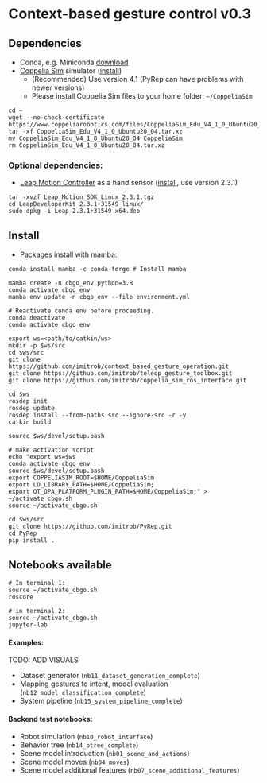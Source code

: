 # Context-based gesture control v0.3

## Dependencies

- Conda, e.g. Miniconda [download](https://docs.conda.io/en/latest/miniconda.html)
- [Coppelia Sim](https://www.coppeliarobotics.com/) simulator ([install](include/scripts/coppelia_sim_install.sh))
  - (Recommended) Use version 4.1 (PyRep can have problems with newer versions)
  - Please install Coppelia Sim files to your home folder: `~/CoppeliaSim`
```
cd ~
wget --no-check-certificate https://www.coppeliarobotics.com/files/CoppeliaSim_Edu_V4_1_0_Ubuntu20_04.tar.xz
tar -xf CoppeliaSim_Edu_V4_1_0_Ubuntu20_04.tar.xz
mv CoppeliaSim_Edu_V4_1_0_Ubuntu20_04 CoppeliaSim
rm CoppeliaSim_Edu_V4_1_0_Ubuntu20_04.tar.xz
```

### Optional dependencies:

- [Leap Motion Controller](https://www.ultraleap.com/product/leap-motion-controller/) as a hand sensor ([install](https://developer.leapmotion.com/tracking-software-download), use version 2.3.1)
```
tar -xvzf Leap_Motion_SDK_Linux_2.3.1.tgz
cd LeapDeveloperKit_2.3.1+31549_linux/
sudo dpkg -i Leap-2.3.1+31549-x64.deb
```

## Install

- Packages install with mamba:

```
conda install mamba -c conda-forge # Install mamba

mamba create -n cbgo_env python=3.8
conda activate cbgo_env
mamba env update -n cbgo_env --file environment.yml

# Reactivate conda env before proceeding.
conda deactivate
conda activate cbgo_env  

export ws=<path/to/catkin/ws>
mkdir -p $ws/src
cd $ws/src
git clone https://github.com/imitrob/context_based_gesture_operation.git
git clone https://github.com/imitrob/teleop_gesture_toolbox.git
git clone https://github.com/imitrob/coppelia_sim_ros_interface.git

cd $ws
rosdep init
rosdep update
rosdep install --from-paths src --ignore-src -r -y
catkin build

source $ws/devel/setup.bash

# make activation script
echo "export ws=$ws
conda activate cbgo_env
source $ws/devel/setup.bash
export COPPELIASIM_ROOT=$HOME/CoppeliaSim
export LD_LIBRARY_PATH=$HOME/CoppeliaSim;
export QT_QPA_PLATFORM_PLUGIN_PATH=$HOME/CoppeliaSim;" > ~/activate_cbgo.sh
source ~/activate_cbgo.sh

cd $ws/src
git clone https://github.com/imitrob/PyRep.git
cd PyRep
pip install .
```



## Notebooks available
```
# In terminal 1:
source ~/activate_cbgo.sh
roscore

# in terminal 2:
source ~/activate_cbgo.sh
jupyter-lab
```
#### Examples:

TODO: ADD VISUALS
- Dataset generator (`nb11_dataset_generation_complete`)
- Mapping gestures to intent, model evaluation (`nb12_model_classification_complete`)
- System pipeline (`nb15_system_pipeline_complete`)

#### Backend test notebooks:

- Robot simulation (`nb10_robot_interface`)
- Behavior tree (`nb14_btree_complete`)
- Scene model introduction (`nb01_scene_and_actions`)
- Scene model moves (`nb04_moves`)
- Scene model additional features (`nb07_scene_additional_features`)
